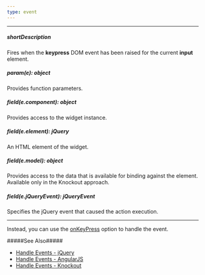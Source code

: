 ```yaml
---
type: event
---
```

---
##### shortDescription
Fires when the **keypress** DOM event has been raised for the current **input** element.

##### param(e): object
Provides function parameters.

##### field(e.component): object
Provides access to the widget instance.

##### field(e.element): jQuery
An HTML element of the widget.

##### field(e.model): object
Provides access to the data that is available for binding against the element. Available only in the Knockout approach.

##### field(e.jQueryEvent): jQueryEvent
Specifies the jQuery event that caused the action execution.

---
Instead, you can use the [onKeyPress](/api-reference/10%20UI%20Widgets/dxTextEditor/1%20Configuration/onKeyPress.md '{basewidgetpath}/Configuration/#onKeyPress') option to handle the event.

#####See Also#####
- [Handle Events - jQuery](/concepts/10%20UI%20Widgets/0%20Basics/10%20Widget%20Basics%20-%20jQuery/15%20Handle%20Events.md '/Documentation/Guide/UI_Widgets/Basics/Widget_Basics_-_jQuery/#Handle_Events')
- [Handle Events - AngularJS](/concepts/10%20UI%20Widgets/0%20Basics/20%20Widget%20Basics%20-%20AngularJS/15%20Handle%20Events.md '/Documentation/Guide/UI_Widgets/Basics/Widget_Basics_-_AngularJS/#Handle_Events')
- [Handle Events - Knockout](/concepts/10%20UI%20Widgets/0%20Basics/25%20Widget%20Basics%20-%20Knockout/15%20Handle%20Events.md '/Documentation/Guide/UI_Widgets/Basics/Widget_Basics_-_Knockout/#Handle_Events')